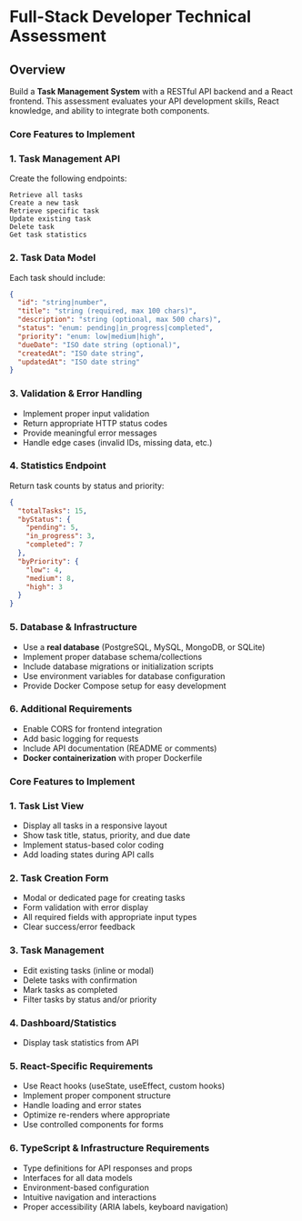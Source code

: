 # Full-Stack Developer Technical Assessment 

## Overview

Build a **Task Management System** with a RESTful API backend and a React frontend. This assessment evaluates your API development skills, React knowledge, and ability to integrate both components.




### Core Features to Implement

### 1. Task Management API

Create the following endpoints:

```
Retrieve all tasks
Create a new task
Retrieve specific task
Update existing task
Delete task
Get task statistics

```

### 2. Task Data Model

Each task should include:

```json
{
  "id": "string|number",
  "title": "string (required, max 100 chars)",
  "description": "string (optional, max 500 chars)",
  "status": "enum: pending|in_progress|completed",
  "priority": "enum: low|medium|high",
  "dueDate": "ISO date string (optional)",
  "createdAt": "ISO date string",
  "updatedAt": "ISO date string"
}

```

### 3. Validation & Error Handling

- Implement proper input validation
- Return appropriate HTTP status codes
- Provide meaningful error messages
- Handle edge cases (invalid IDs, missing data, etc.)

### 4. Statistics Endpoint

Return task counts by status and priority:

```json
{
  "totalTasks": 15,
  "byStatus": {
    "pending": 5,
    "in_progress": 3,
    "completed": 7
  },
  "byPriority": {
    "low": 4,
    "medium": 8,
    "high": 3
  }
}

```

### 5. Database & Infrastructure

- Use a **real database** (PostgreSQL, MySQL, MongoDB, or SQLite)
- Implement proper database schema/collections
- Include database migrations or initialization scripts
- Use environment variables for database configuration
- Provide Docker Compose setup for easy development

### 6. Additional Requirements

- Enable CORS for frontend integration
- Add basic logging for requests
- Include API documentation (README or comments)
- **Docker containerization** with proper Dockerfile


### Core Features to Implement

### 1. Task List View

- Display all tasks in a responsive layout
- Show task title, status, priority, and due date
- Implement status-based color coding
- Add loading states during API calls

### 2. Task Creation Form

- Modal or dedicated page for creating tasks
- Form validation with error display
- All required fields with appropriate input types
- Clear success/error feedback

### 3. Task Management

- Edit existing tasks (inline or modal)
- Delete tasks with confirmation
- Mark tasks as completed
- Filter tasks by status and/or priority

### 4. Dashboard/Statistics

- Display task statistics from API

### 5. React-Specific Requirements

- Use React hooks (useState, useEffect, custom hooks)
- Implement proper component structure
- Handle loading and error states
- Optimize re-renders where appropriate
- Use controlled components for forms

### 6. TypeScript & Infrastructure Requirements

- Type definitions for API responses and props
- Interfaces for all data models
- Environment-based configuration
- Intuitive navigation and interactions
- Proper accessibility (ARIA labels, keyboard navigation)


